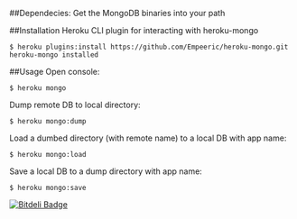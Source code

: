 ##Dependecies:
Get the MongoDB binaries into your path

##Installation
Heroku CLI plugin for interacting with heroku-mongo

    $ heroku plugins:install https://github.com/Empeeric/heroku-mongo.git
    heroku-mongo installed

##Usage
Open console:

    $ heroku mongo

Dump remote DB to local directory:

    $ heroku mongo:dump

Load a dumbed directory (with remote name) to a local DB with app name:

    $ heroku mongo:load

Save a local DB to a dump directory with app name:

    $ heroku mongo:save


[![Bitdeli Badge](https://d2weczhvl823v0.cloudfront.net/Empeeric/heroku-mongo/trend.png)](https://bitdeli.com/free "Bitdeli Badge")

